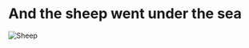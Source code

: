 # And the sheep went under the sea
![Sheep](https://sdmntprukwest.oaiusercontent.com/files/00000000-8b48-6243-8e3c-95b124a767e2/raw?se=2025-05-26T17%3A40%3A06Z&sp=r&sv=2024-08-04&sr=b&scid=f8216a87-b27f-5354-9e22-b5be7e801a9f&skoid=0a4a0f0c-99ac-4752-9d87-cfac036fa93f&sktid=a48cca56-e6da-484e-a814-9c849652bcb3&skt=2025-05-26T08%3A32%3A57Z&ske=2025-05-27T08%3A32%3A57Z&sks=b&skv=2024-08-04&sig=sAxCMxU4gU7eHgBjsAlvR5doWfZJoV4ldoqsxbpdz9A%3D)
